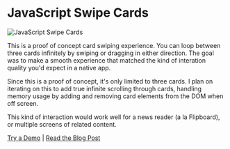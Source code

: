 JavaScript Swipe Cards
=============================

![JavaScript Swipe Cards](http://apeatling.com/wp-content/uploads/2014/11/swipe-cards.png)

This is a proof of concept card swiping experience. You can loop between three cards infinitely by swiping or dragging in either direction. The goal was to make a smooth experience that matched the kind of interation quality you'd expect in a native app.

Since this is a proof of concept, it's only limited to three cards. I plan on iterating on this to add true infinite scrolling through cards, handling memory usage by adding and removing card elements from the DOM when off screen.

This kind of interaction would work well for a news reader (a la Flipboard), or multiple screens of related content.

[Try a Demo](http://apeatling.com/demos/js-swipe-cards/) | [Read the Blog Post](http://apeatling.com/2014/javascript-swipe-cards/)
